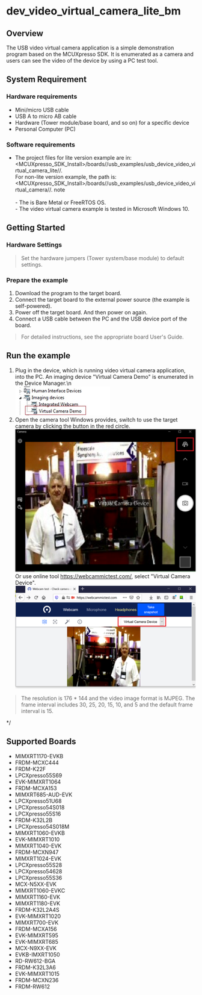 # dev_video_virtual_camera_lite_bm




## Overview

The USB video virtual camera application is a simple demonstration program based on the MCUXpresso SDK.
It is enumerated as a camera and users can see the video of the device by using a PC test tool.

## System Requirement

### Hardware requirements

- Mini/micro USB cable
- USB A to micro AB cable
- Hardware (Tower module/base board, and so on) for a specific device
- Personal Computer (PC)


### Software requirements

- The project files for lite version example are in:
<br> <MCUXpresso_SDK_Install>/boards/<board>/usb_examples/usb_device_video_virtual_camera_lite/<rtos>/<toolchain>.
<br>  For non-lite version example, the path is:
<br> <MCUXpresso_SDK_Install>/boards/<board>/usb_examples/usb_device_video_virtual_camera/<rtos>/<toolchain>.
note<br>
<br> - The <rtos> is Bare Metal or FreeRTOS OS. 
<br> - The video virtual camera example is tested in Microsoft Windows 10.


## Getting Started

### Hardware Settings

> Set the hardware jumpers (Tower system/base module) to default settings.


### Prepare the example

1.  Download the program to the target board.
2.  Connect the target board to the external power source (the example is self-powered).
3.  Power off the target board. And then power on again.
4.  Connect a USB cable between the PC and the USB device port of the board.

> For detailed instructions, see the appropriate board User's Guide.

## Run the example

1.  Plug in the device, which is running video virtual camera application, into the PC. An imaging device "Virtual Camera Demo" is enumerated in the Device Manager.\n
<br>![The video device is attached](usb_device_video_test_tool_attached.jpg "The video device is attached")
2.  Open the camera tool Windows provides, switch to use the target camera by clicking the button in the red circle.
<br>![Windows camera test tool](usb_device_video_test_tool_windows.jpg "Windows camera test tool")
    Or use online tool https://webcammictest.com/, select "Virtual Camera Device".
<br>![Online camera test tool](usb_device_video_test_tool_web.jpg "Online camera test tool")

> The resolution is 176 * 144 and the video image format is MJPEG. The frame interval includes 30, 25, 20, 15, 10, and 5 and the default frame interval is 15.


*/


## Supported Boards
- MIMXRT1170-EVKB
- FRDM-MCXC444
- FRDM-K22F
- LPCXpresso55S69
- EVK-MIMXRT1064
- FRDM-MCXA153
- MIMXRT685-AUD-EVK
- LPCXpresso51U68
- LPCXpresso54S018
- LPCXpresso55S16
- FRDM-K32L2B
- LPCXpresso54S018M
- MIMXRT1060-EVKB
- EVK-MIMXRT1010
- MIMXRT1040-EVK
- FRDM-MCXN947
- MIMXRT1024-EVK
- LPCXpresso55S28
- LPCXpresso54628
- LPCXpresso55S36
- MCX-N5XX-EVK
- MIMXRT1060-EVKC
- MIMXRT1160-EVK
- MIMXRT1180-EVK
- FRDM-K32L2A4S
- EVK-MIMXRT1020
- MIMXRT700-EVK
- FRDM-MCXA156
- EVK-MIMXRT595
- EVK-MIMXRT685
- MCX-N9XX-EVK
- EVKB-IMXRT1050
- RD-RW612-BGA
- FRDM-K32L3A6
- EVK-MIMXRT1015
- FRDM-MCXN236
- FRDM-RW612
